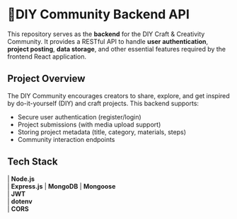 #  🎨DIY Community Backend API

This repository serves as the **backend** for the DIY Craft & Creativity Community. It provides a RESTful API to handle **user authentication**, **project posting**, **data storage**, and other essential features required by the frontend React application.


## Project Overview

The DIY Community encourages creators to share, explore, and get inspired by do-it-yourself (DIY) and craft projects. This backend supports:

- Secure user authentication (register/login)
- Project submissions (with media upload support)
- Storing project metadata (title, category, materials, steps)
- Community interaction endpoints 


## Tech Stack

| **Node.js**                
| **Express.js**
| **MongoDB** 
| **Mongoose**   
| **JWT**       
| **dotenv**    
| **CORS**       

